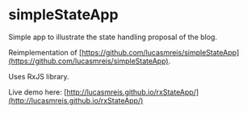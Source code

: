 # simpleStateApp
Simple app to illustrate the state handling proposal of the blog.

Reimplementation of [https://github.com/lucasmreis/simpleStateApp](https://github.com/lucasmreis/simpleStateApp).

Uses RxJS library.

Live demo here: [http://lucasmreis.github.io/rxStateApp/](http://lucasmreis.github.io/rxStateApp/)
